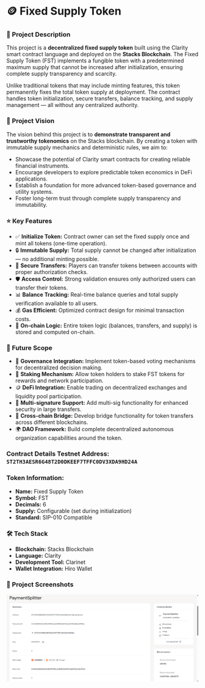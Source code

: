 **<h1>🪙 Fixed Supply Token</h1>**

**<h3>📜 Project Description</h3>**

This project is a **decentralized fixed supply token** built using the Clarity smart contract language and deployed on the **Stacks Blockchain**. The Fixed Supply Token (FST) implements a fungible token with a predetermined maximum supply that cannot be increased after initialization, ensuring complete supply transparency and scarcity.

Unlike traditional tokens that may include minting features, this token permanently fixes the total token supply at deployment. The contract handles token initialization, secure transfers, balance tracking, and supply management — all without any centralized authority.

**<h3>🔭 Project Vision</h3>**

The vision behind this project is to **demonstrate transparent and trustworthy tokenomics** on the Stacks blockchain. By creating a token with immutable supply mechanics and deterministic rules, we aim to:

* Showcase the potential of Clarity smart contracts for creating reliable financial instruments.
* Encourage developers to explore predictable token economics in DeFi applications.
* Establish a foundation for more advanced token-based governance and utility systems.
* Foster long-term trust through complete supply transparency and immutability.

**<h3>⭐ Key Features</h3>**

* ✅ **Initialize Token:** Contract owner can set the fixed supply once and mint all tokens (one-time operation).
* 🔒 **Immutable Supply:** Total supply cannot be changed after initialization — no additional minting possible.
* 🔄 **Secure Transfers:** Players can transfer tokens between accounts with proper authorization checks.
* 🛡️ **Access Control:** Strong validation ensures only authorized users can transfer their tokens.
* 📊 **Balance Tracking:** Real-time balance queries and total supply verification available to all users.
* 💰 **Gas Efficient:** Optimized contract design for minimal transaction costs.
* 🔐 **On-chain Logic:** Entire token logic (balances, transfers, and supply) is stored and computed on-chain.

**<h3>🚀 Future Scope</h3>**

* 🧩 **Governance Integration:** Implement token-based voting mechanisms for decentralized decision making.
* 🏦 **Staking Mechanism:** Allow token holders to stake FST tokens for rewards and network participation.
* 🪙 **DeFi Integration:** Enable trading on decentralized exchanges and liquidity pool participation.
* 👥 **Multi-signature Support:** Add multi-sig functionality for enhanced security in large transfers.
* 🧪 **Cross-chain Bridge:** Develop bridge functionality for token transfers across different blockchains.
* 🌍 **DAO Framework:** Build complete decentralized autonomous organization capabilities around the token.

**<h3>Contract Details**
**Testnet Address:** `ST2TH3AESR6G48T2D0DKEEF7TFFC0DV3XDA9HD24A`

**<h3>Token Information:</h3>**
- **Name:** Fixed Supply Token
- **Symbol:** FST  
- **Decimals:** 6
- **Supply:** Configurable (set during initialization)
- **Standard:** SIP-010 Compatible

**<h3>🛠️ Tech Stack</h3>**
- **Blockchain:** Stacks Blockchain
- **Language:** Clarity
- **Development Tool:** Clarinet
- **Wallet Integration:** Hiro Wallet

**<h3>📸 Project Screenshots</h3>**
![Transaction](https://github.com/joysarkar83/Payment-Splitter/blob/main/image1.png)
